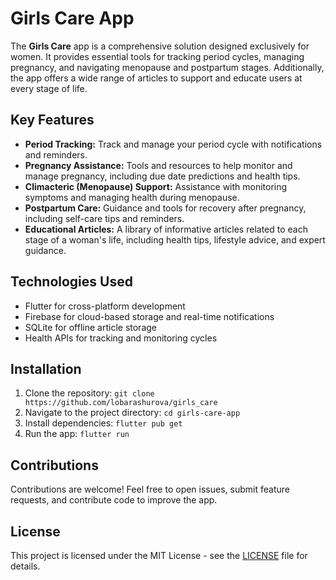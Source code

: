 <h1>Girls Care App</h1>

<p>
  The <strong>Girls Care</strong> app is a comprehensive solution designed exclusively for women. It provides essential tools for tracking period cycles, managing pregnancy, and navigating menopause and postpartum stages. Additionally, the app offers a wide range of articles to support and educate users at every stage of life.
</p>

<h2>Key Features</h2>
<ul>
  <li><strong>Period Tracking:</strong> Track and manage your period cycle with notifications and reminders.</li>
  <li><strong>Pregnancy Assistance:</strong> Tools and resources to help monitor and manage pregnancy, including due date predictions and health tips.</li>
  <li><strong>Climacteric (Menopause) Support:</strong> Assistance with monitoring symptoms and managing health during menopause.</li>
  <li><strong>Postpartum Care:</strong> Guidance and tools for recovery after pregnancy, including self-care tips and reminders.</li>
  <li><strong>Educational Articles:</strong> A library of informative articles related to each stage of a woman's life, including health tips, lifestyle advice, and expert guidance.</li>
</ul>

<h2>Technologies Used</h2>
<ul>
  <li>Flutter for cross-platform development</li>
  <li>Firebase for cloud-based storage and real-time notifications</li>
  <li>SQLite for offline article storage</li>
  <li>Health APIs for tracking and monitoring cycles</li>
</ul>

<h2>Installation</h2>
<ol>
  <li>Clone the repository: <code>git clone https://github.com/lobarashurova/girls_care</code></li>
  <li>Navigate to the project directory: <code>cd girls-care-app</code></li>
  <li>Install dependencies: <code>flutter pub get</code></li>
  <li>Run the app: <code>flutter run</code></li>
</ol>

<h2>Contributions</h2>
<p>
  Contributions are welcome! Feel free to open issues, submit feature requests, and contribute code to improve the app.
</p>

<h2>License</h2>
<p>
  This project is licensed under the MIT License - see the <a href="LICENSE">LICENSE</a> file for details.
</p>
